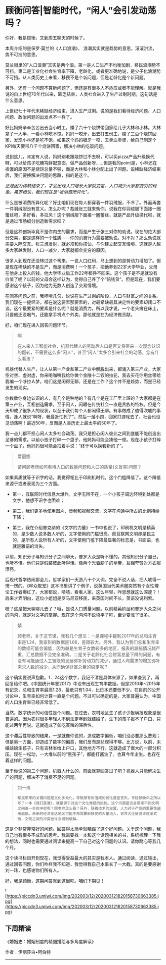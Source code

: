 # 顾衡问答|智能时代，“闲人”会引发动荡吗？

你好，我是顾衡。又到周五聊天的时候了。

本周介绍的是保罗·莫兰的《人口浪潮》， 浪潮其实就是趋势的意思，滚滚洪流，势不可挡的意思。

莫兰眼里的“人口浪潮”其实是两个浪。第一是人口生产不均衡加剧，移民浪潮势不可挡。第二是工业化社会生育率下降，老龄化，或者更准确地说，是少子化浪潮势不可挡。从人类历史上来看，移民不是个新问题，但是老龄化是个新问题。

另外，还有一个问题不算新问题了，但还是有很多人不适应或者不能理解。就是我说的自上世纪70年代以来，匮乏结束，人类社会进入了生产过剩时期。这句话是什么意思。

上世纪七十年代末稀缺经济结束，进入生产过剩。说的是我们看待经济问题、人口问题、政治问题的出发点不一样了。

好比妈妈辛辛苦苦出去当小时工，赚了六十个烧饼带回家给儿子大林和小林。大林拿了一大半，一看小林吃不饱。妈妈一咬牙，出去打五份工，赚了三百个烧饼回家，发现小林还是吃不饱。如果这个妈妈银牙一咬，去卖血卖肾，给自己制定个KPI每天要带八千个烧饼回家，解决小林的吃饭问题。

说到这儿，肯定有人说，妈妈别老跟烧饼过不去呀，可以买pizza产品升级换代呀，可以给孩子吃腌笃鲜配意面，做产品创新呀……但是我的point是，小林还在挨饿的原因不是烧饼总量不够，而是大林和小林分配上出了问题。说稀缺经济结束后，我们要换解决问题的思路，指的是这个。

 *正是因为稀缺结束了，才会出现人口增长大家就变富、人口减少大家都变穷的现象。弗罗姆说，我们现在是“被消费所异化”。*

什么是被消费所异化呢？好比咱们现在每人都穿着一件羽绒服，不冷了。外面再套一件羽绒服没有意义。怎么办呢？裁缝张三就来劝你，说我在你羽绒服下面接一圈蕾丝吧，多好看，多拉风！这个羽绒服下面接一圈蕾丝，就是产品升级换代呗，就是通过市场细分创造新需求呗？

但是这种创新毕竟不是你内生的需求，而是产生于张三对你的劝说。现在的绝大部分交易，都是这样的一个性质——你的消费行为需要被劝说。对不对？那么劝说就需要人际交互。张三想发财，就必须和你搭讪，与你建立起交互情境。这就是人越多大家越发财，人口一减少，大家就都会变穷的原因。

很多人到现在还没转过这个弯来。一说人口红利，马上想到的是劳动力增加了。但是现在稀缺的不是生产，而是消费啊！一个孩子，把他养到22岁大学毕业，父母在他身上投入的钱，他大学毕业后工作22年都挣不回来。这个孩子是不是就没有价值了呢？以前的父母会这样认为，觉得自己养了个“赔钱货”。但是现在，我们要感谢这个孩子，因为他为无数人创造了交易情境。

在回答问题之前，我啰嗦几句，说说在生产过剩的阶段，人口与财富之间的关系。我们现在一提经济，都在说这要素那要素的，对最紧缺最具决定性的要素却闭口不谈。这个最要紧的要素是什么呢？就是消费力。所以我才说，一个老头瘫在床上，只要他还没咽气，还能拿手机点个外卖，那他就是在为经济做贡献。

好，咱们现在进入回答问题环节。

> 啊
> 
> 在未来人工智能社会，机器代替人的劳动后人口是否又将带来一次观念认识的翻转，不需要这么多“闲人”，甚至“闲人”太多会引来社会的动荡，您有什么看法？

机器代替人生产，让人从第一产业和第二产业中解脱出来，都涌入第三产业，大家空对空、虚对虚，你来喝咖啡我给你做个金陵十二钗的拉花，我去买花你用丝带给我编一个哆拉Ａ梦。咱们这是闲得无聊，还是在工作？这个并不是趋势，而是已经发生的现实。

你数数你身边认识的人，有几个是种地的？有几个是在工厂里上班的？大家都是在第三产业，互相创造需求。至于闲人，闲暇在传统社会一直是贵族的特权。但是今天却成了很多人的现状，以至于我们每个人都闲得无聊。有事做成了值得吹嘘的事情，逢人就说“啊呀，我最近忙死了”。然后一溜小跑，回家打游戏去了。社会也没见动荡啊！最近50年，反而是人类历史上最太平的50年了。

我一点儿都不担心闲人太多社会动荡。我只是担心闲人彼此之间到底能不能创造出足够的需求。以前小孩子打碎一个盘子，他妈妈可能会揍他一顿。现在小孩子打碎一个盘子，他妈妈很可能会拍着手说：“终于可以换套新的了”。

> 爱丽娜
> 
> 请问顾老师如何看待人口的数量问题和人口的质量(文盲率)问题？

如果素质就等于识字的话，我觉得相比于印刷机时代，这个门槛降低了。这个降低来源于或者表现为三个方面。

* 第一，互联网时代信息大爆炸，文字无所不在，一个小孩子周边环境到处都是文字，他想不识字也困难；

* 第二，我们更多地使用图片、音频和视频交流，文字在沟通中所占的比例持续下降；

* 第三，我在介绍普克纳的《文字的力量》一书中也说了，印刷机文明是精英的，是少数人说多数人听的，文字使用的门槛很高。而互联网文明却是民主的，是所有人说所有人听的，文字使用门槛下降最显著的标志是，书面语，也就是雅语的消失。

以前，知识分子与知识分子之间聊天，普罗大众是听不懂的。其他知识分子自己，也听不懂。他们只是假装彼此听得懂。像两个光着膀子的皇帝，互相夸赞对方衣服漂亮。

后现代哲学热闹那会儿，哲学家们一天造八十个大词，完全不说人话，把人唬得一愣一愣的。《哗众取宠》这本书里讲了个例子，说英国当代美术圈突然有个女性理论工作者爆红了。大家都说，啧啧，看看人家，这么年轻，咋思想就这么深邃？！后来才弄明白，这位小姐姐是罗马尼亚移民，来英国时间不长，英语没说利索。

嗯？这是把天聊哪儿去了？哦，是说人口质量问题。以前精英阶层和普罗大众之间的鸿沟，就是对文字的掌握。现在这个鸿沟不说填平了吧，至少变浅了很多。

> 婧
> 
> 顾老师，关于这节课，我有几个想法：一是课程中提到2017年的总和生育率是1.24，我查到的数据是1.68，差距较大。另外，我认为我们总和生育率的数据可能会偏低，因为越是生育子女数较多的地区，报表的漏统情况越严重，汇总数据不会完全准确。二是关于老齡化社会财富总量下降的问题，有没有可能通过人工智能的发展弥补劳动力的减少，通过人均需求的增加弥补需求人数的减少，从而确保财富总量的稳定呢？

这个确实要说声抱歉。1．24这个数字，我记不清是具体来源了，如果查到了，再回复给你吧。《中国统计年鉴2017》中没有出现生育率数据。但是2010年~2015年有记录，总和生育率最高1.28，最低只有1.04，比日本还要低不少。在目前的公开讨论中，生育率如何计算一直是个问题。不过可以确定的是，大家普遍认为，中国的人口生育率已经非常低了。

当然，数字统计的可信性是个问题。在过去，农村地区生了孩子少报瞒报现象是很普遍的。因为农村很多年轻人不到法定年龄就结婚了，生下的孩子报不了户口，只能过两年再说。这就造成了卯吃寅粮的滞后性。

这个滞后性导致的结果，一是就像你说的，造成数字偏低，咱们没必要那么悲观；但是另一方面，却造成了数字的偏高，我们反而是悲观得不够。比方说，以前，未婚姑娘生孩子，只有吉林省给上户口，其他地方不行。这就造成了很大的一部分积压。现在一松动，一大堆以前的“黑孩子”，都能打酱油了，也算今年出生。也存在着这样的问题。

至于你说的第二个问题，机器人什么的，前面就算回答过了吧？机器人只能解决生产的问题，解决不了消费不足的问题。

> 刘一玮
> 
>     移民带来的关键问题是文化多元化，导致原有价值观的弱化甚至丧失。亨廷顿晚年之所以写了一本《我们是谁》，就是源于对这个文化难题的担忧。这个问题是否会带来不同文明之间进一步的冲突呢？顾老师怎么看？另外，随着技术的发展，人力对于产能的重要性越来越低，未来的经济发达地区可能不再需要新移民的大量流入，世界大迁徙或许逐渐式微，文明之间的冲突也许会得到缓解。

这是个非常非常好的问题。回答得太简单就糟蹋了这个好问题。关于这个问题，我自己也有很多不成形的思考。我需要找一本和这个话题相关的书，系统梳理一下我的想法，同时也需要通过阅读来提高一下自己对这个问题的认识。请你耐心等我几个月。

这个读书栏目开到现在，我觉得受益最大的其实是我本人。通过阅读，通过输出，通过回答问题，你们咋样我不知道，我觉得我自己本事长了一大截。真的是要感谢刘一玮，也感谢你们所有人。

好，我是顾衡，这期问答就到这里吧。咱们下期见！

![https://piccdn3.umiwi.com/img/202003/12/202003121820158730663385.jpg](https://piccdn3.umiwi.com/img/202003/12/202003121820158730663385.jpg)

## 下周精读

《婚姻史：婚姻制度的精细描绘与多角度解读》

作者：伊丽莎白•阿伯特

---
